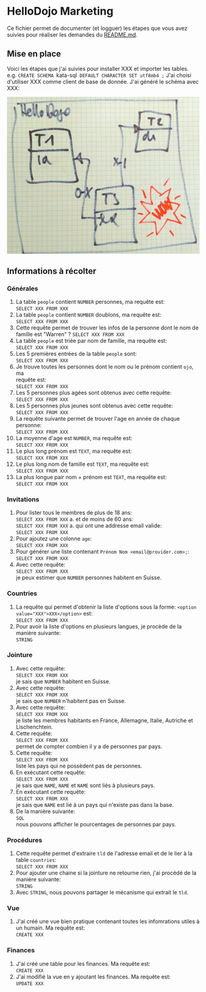 # HelloDojo Marketing

Ce fichier permet de documenter (et logguer) les étapes que vous avez suivies
pour réaliser les demandes du [README.md](README.md).

## Mise en place
Voici les étapes que j'ai suivies pour installer XXX et importer les tables.
e.g. `CREATE SCHEMA `kata-sql` DEFAULT CHARACTER SET utf8mb4 ;`
J'ai choisi d'utiliser XXX comme client de base de donnée.
J'ai généré le schéma avec XXX:

![Mon MLD](schema.jpg "Mon MLD généré avec XXX")


## Informations à récolter

### Générales
1. La table `people` contient `NUMBER` personnes, ma requête est:  
   `SELECT XXX FROM XXX`
1. La table `people` contient `NUMBER` doublons, ma requête est:  
   `SELECT XXX FROM XXX`
1. Cette requête permet de trouver les infos de la personne dont le nom de
   famille est "Warren" ?
   `SELECT XXX FROM XXX`
1. La table `people` est triée par nom de famille, ma requête est:  
   `SELECT XXX FROM XXX`
1. Les 5 premières entrées de la table `people` sont:  
   `SELECT XXX FROM XXX`
1. Je trouve toutes les personnes dont le nom ou le prénom contient `ojo`, ma  
   requête est:  
   `SELECT XXX FROM XXX`
1. Les 5 personnes plus agées sont obtenus avec cette requête:  
   `SELECT XXX FROM XXX`
1. Les 5 personnes plus jeunes sont obtenus avec cette requête:  
   `SELECT XXX FROM XXX`
1. La requête suivante permet de trouver l'age en année de chaque personne:  
   `SELECT XXX FROM XXX`
1. La moyenne d'age est `NUMBER`, ma requête est:  
   `SELECT XXX FROM XXX`
1. Le plus long prénom est `TEXT`, ma requête est:  
   `SELECT XXX FROM XXX`
1. Le plus long nom de famille est `TEXT`, ma requête est:  
  `SELECT XXX FROM XXX`
1. La plus longue pair nom + prénom est `TEXT`, ma requête est:  
   `SELECT XXX FROM XXX`

### Invitations
1. Pour lister tous le membres de plus de 18 ans:  
   `SELECT XXX FROM XXX`
  a. et de moins de 60 ans:  
     `SELECT XXX FROM XXX`
  a. qui ont une addresse email valide:  
     `SELECT XXX FROM XXX`
1. Pour ajoutez une colonne `age`:  
   `SELECT XXX FROM XXX`
1. Pour générer une liste contenant `Prénom Nom <email@provider.com>;`:  
   `SELECT XXX FROM XXX`
1. Avec cette requête:  
     `SELECT XXX FROM XXX`  
   je peux estimer que `NUMBER` personnes habitent en Suisse.

### Countries
1. La requête qui permet d'obtenir la liste d'options
   sous la forme: `<option value="XXX">XXX</option>` est:  
   `SELECT XXX FROM XXX`
1. Pour avoir la liste d'options en plusieurs langues, je procède de la manière suivante:  
   `STRING`

### Jointure
1. Avec cette requête:  
     `SELECT XXX FROM XXX`  
   je sais que `NUMBER` habitent en Suisse.
1. Avec cette requête:  
     `SELECT XXX FROM XXX`  
   je sais que `NUMBER` n'habitent pas en Suisse.
1. Avec cette requête:  
     `SELECT XXX FROM XXX`  
   je liste les membres habitants en France, Allemagne, Italie, Autriche et Lischenchtein.
1. Cette requête:  
     `SELECT XXX FROM XXX`  
   permet de compter combien il y a de personnes par pays.
1. Cette requête:  
     `SELECT XXX FROM XXX`  
   liste les pays qui ne possèdent pas de personnes.
1. En exécutant cette requête:  
     `SELECT XXX FROM XXX`  
   je sais que `NAME`, `NAME` et `NAME` sont liés à plusieurs pays.
1. En exécutant cette requête:  
     `SELECT XXX FROM XXX`  
   je sais que `NAME` est lié à un pays qui n'existe pas dans la base.
1. De la manière suivante:  
     `SQL`  
   nous pouvons afficher le pourcentages de personnes par pays.


### Procédures

1. Cette requête permet d'extraire `tld` de l'adresse email et de le lier à la
   table `countries`:  
    `SELECT XXX FROM XXX`  
1. Pour ajouter une chaine si la jointure ne retourne rien, j'ai procédé de la
   manière suivante:  
     `STRING`
1. Avec `STRING`, nous pouvons partager le mécanisme qui extrait le `tld`.

### Vue
1. J'ai créé une vue bien pratique contenant toutes les infomrations utiles à
   un humain. Ma requête est:  
   `CREATE XXX`

### Finances
1. J'ai créé une table pour les finances. Ma requête est:  
   `CREATE XXX`
1. J'ai modifié la vue en y ajoutant les finances. Ma requête est:  
   `UPDATE XXX`
